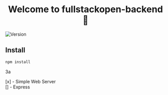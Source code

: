 <h1 align="center">Welcome to fullstackopen-backend 👋</h1>
<p>
  <img alt="Version" src="https://img.shields.io/badge/version-1.0.0-blue.svg?cacheSeconds=2592000" />
</p>

## Install

```sh
npm install
```

3a

[x] - Simple Web Server  
[] - Express
